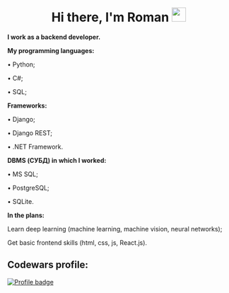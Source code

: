 <h1 align="center">Hi there, I'm <a>Roman</a> 
<img src="https://github.com/blackcater/blackcater/raw/main/images/Hi.gif" height="32"/></h1>


**I work as a backend developer.**

**My programming languages:**

• Python;

• C#;

• SQL;


**Frameworks:**

• Django;

• Django REST;

• .NET Framework.

**DBMS (СУБД) in which I worked:**

• MS SQL;

• PostgreSQL;

• SQLite.


**In the plans:**

Learn deep learning (machine learning, machine vision, neural networks);

Get basic frontend skills (html, css, js, React.js).

## Codewars profile:
[![Profile badge](https://www.codewars.com/users/qckzzi/badges/large)](https://www.codewars.com/users/qckzzi)


